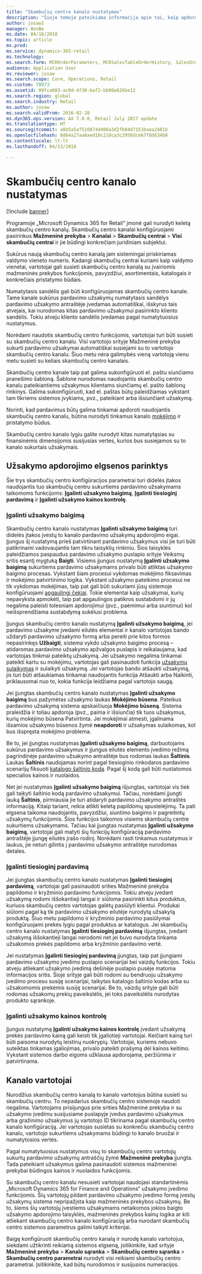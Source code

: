 ```yaml
---
title: "Skambučių centro kanalo nustatymas"
description: "Šioje temoje pateikiama informacija apie tai, kaip apdoroti skambučių centrų užsakymus naudojant „Microsoft Dynamics 365 for Retail“."
author: josaw1
manager: AnnBe
ms.date: 04/16/2018
ms.topic: article
ms.prod: 
ms.service: dynamics-365-retail
ms.technology: 
ms.search.form: MCROrderParameters, MCRSalesTableOrderHistory, SalesOrderProcessingWorkspace
audience: Application User
ms.reviewer: josaw
ms.search.scope: Core, Operations, Retail
ms.custom: 78973
ms.assetid: 09fca083-ac0d-4f30-baf2-bb00a626be12
ms.search.region: global
ms.search.industry: Retail
ms.author: josaw
ms.search.validFrom: 2016-02-28
ms.dyn365.ops.version: AX 7.0.0, Retail July 2017 update
ms.translationtype: HT
ms.sourcegitcommit: a8b5a5af5108744406a3d2fb84d7151baea2481b
ms.openlocfilehash: 0d64a27aa8aed10c210ca3c2956dce67f8d634b8
ms.contentlocale: lt-lt
ms.lasthandoff: 04/13/2018

---
```


# <a name="set-up-a-call-center-channel"></a>Skambučių centro kanalo nustatymas

[!include [banner](includes/banner.md)]

Programoje „Microsoft Dynamics 365 for Retail“ įmonė gali nurodyti keletą skambučių centro kanalų. Skambučių centro kanalai konfigūruojami pasirinkus **Mažmeninė prekyba** \> **Kanalai** \> **Skambučių centrai** \> **Visi skambučių centrai** ir jie būdingi konkrečiam juridiniam subjektui.

Sukūrus naują skambučių centro kanalą jam sistemingai priskiriamas valdymo vieneto numeris. Kadangi skambučių centrai kuriami kaip valdymo vienetai, vartotojai gali susieti skambučių centro kanalą su įvairiomis mažmeninės prekybos funkcijomis, pavyzdžiui, asortimentais, katalogais ir konkrečiais pristatymo būdais.

Numatytasis sandėlis gali būti konfigūruojamas skambučių centro kanale. Tame kanale sukūrus pardavimo užsakymų numatytasis sandėlys pardavimo užsakymo antraštėje įvedamas automatiškai, išskyrus tais atvejais, kai nurodomas kitas pardavimo užsakymui pasirinkto kliento sandėlis. Tokiu atveju kliento sandėlis įvedamas pagal numatytuosius nustatymus.

Norėdami naudotis skambučių centro funkcijomis, vartotojai turi būti susieti su skambučių centro kanalu. Visi vartotojo srityje Mažmeninė prekyba sukurti pardavimo užsakymai automatiškai susiejami su to vartotojo skambučių centro kanalu. Šiuo metu nėra galimybės vieną vartotoją vienu metu susieti su keliais skambučių centro kanalais.

Skambučių centro kanale taip pat galima sukonfigūruoti el. paštu siunčiamo pranešimo šabloną. Šablone nurodomas naudojantis skambučių centro kanalu pateikiantiems užsakymus klientams siunčiamų el. pašto šablonų rinkinys. Galima sukonfigūruoti, kad el. paštas būtų paleidžiamas vykstant tam tikriems sistemos įvykiams, pvz., pateikiant arba išsiunčiant užsakymą.

Norinti, kad pardavimus būtų galima tinkamai apdoroti naudojantis skambučių centro kanalu, būtina nurodyti tinkamus kanalo [mokėjimo](https://docs.microsoft.com/en-us/dynamics365/unified-operations/retail/work-with-payments) ir pristatymo būdus.

Skambučių centro kanalo lygiu galite nurodyti kitas numatytąsias su finansinėmis dimensijomis susijusias vertes, kurios bus susiejamos su to kanalo sukurtais užsakymais.

## <a name="options-for-order-processing-behavior"></a>Užsakymo apdorojimo elgsenos parinktys

Šie trys skambučių centro konfigūracijos parametrai turi didelės įtakos naudojantis tuo skambučių centru sukurtiems pardavimo užsakymams taikomoms funkcijoms: **Įgalinti užsakymo baigimą**, **Įgalinti tiesioginį pardavimą** ir **Įgalinti užsakymo kainos kontrolę**.

### <a name="enable-order-completion"></a>Įgalinti užsakymo baigimą

Skambučių centro kanalo nustatymas **Įgalinti užsakymo baigimą** turi didelės įtakos įvestų to kanalo pardavimo užsakymų apdorojimo eigai. Įjungus šį nustatymą prieš patvirtinant pardavimo užsakymus visi jie turi būti patikrinami vadovaujantis tam tikru taisyklių rinkiniu. Šios taisyklės paleidžiamos paspaudus pardavimo užsakymo puslapio srityje Veiksmų sritis esantį mygtuką **Baigti**. Visiems įjungus nustatymą **Įgalinti užsakymo baigimą** sukurtiems pardavimo užsakymams privalo būti atliktas užsakymo baigimo procesas. Vykstant šiam procesui vykdomas mokėjimo fiksavimas ir mokėjimo patvirtinimo logika. Vykstant užsakymo pateikimo procesui ne tik vykdomas mokėjimas, taip pat gali būti sukuriami jūsų sistemoje konfigūruojami [apgaulingi čekiai](https://docs.microsoft.com/en-us/dynamics365/unified-operations/retail/set-up-fraud-alerts). Tokie elementai kaip užsakymai, kurių nepavyksta apmokėti, taip pat apgaulingos patikros sustabdomi ir jų negalima paleisti tolesniam apdorojimui (pvz., paėmimui arba siuntimui) kol neišsprendžiama sustabdymą sukėlusi problema.

Įjungus skambučių centro kanalo nustatymą **Įgalinti užsakymo baigimą**, jei pardavimo užsakyme įvedami eilutės elementai ir kanalo vartotojas bando uždaryti pardavimo užsakymo formą arba pereiti prie kitos formos nepasirinkęs **Užbaigti**, sistema vykdo užsakymo baigimo procesą – atidaromas pardavimo užsakymo apžvalgos puslapis ir reikalaujama, kad vartotojas tinkmai pateiktų užsakymą. Jei užsakymo negalima tinkamai pateikti kartu su mokėjimu, vartotojas gali pasinaudoti funkcija [užsakymų sulaikymas](https://docs.microsoft.com/en-us/dynamics365/unified-operations/retail/work-with-order-holds) ir sulaikyti užsakymą. Jei vartotojas bando atšaukti užsakymą, jis turi būti atšaukiamas tinkamai naudojantis funkcija Atšaukti arba Naikinti, priklausomai nuo to, kokia funkcija leidžiama pagal vartotojo saugą.

Jei įjungtas skambučių centro kanalo nustatymas **Įgalinti užsakymo baigimą** bus pažymėtas užsakymo laukas **Mokėjimo būsena**. Pateikus pardavimo užsakymą sistema apskaičiuoja **Mokėjimo būseną**. Sistema praleidžia ir toliau apdoroja (pvz., paima ir išsiunčia) tik tuos užsakymus, kurių mokėjimo būsena Patvirtinta. Jei mokėjimai atmesti, įgalinama išsamios užsakymo būsenos žymė **neapdoroti** ir užsakymas sulaikomas, kol bus išspręsta mokėjimo problema.

Be to, jei įjungtas nustatymas **Įgalinti užsakymo baigimą**, darbuotojams sukūrus pardavimo užsakymus ir įjungus eilutės elemento įvedimo režimą pagrindinėje pardavimo užsakymo antraštėje bus rodomas laukas **Šaltinis**. Laukas **Šaltinis** naudojamas norint pagal tiesioginio rinkodaros pardavimo scenarijų fiksuoti [katalogo šaltinio kodą](https://docs.microsoft.com/en-us/dynamics365/unified-operations/retail/call-center-catalogs). Pagal šį kodą gali būti nustatomos specialios kainos ir nuolaidos.

Net jei nustatymas **Įgalinti užsakymo baigimą** išjungtas, vartotojai vis tiek gali taikyti šaltinio kodą pardavimo užsakymui. Tačiau, norėdami įjungti lauką **Šaltinis**, pirmiausia jie turi atidaryti pardavimo užsakymo antraštės informaciją. Kitaip tariant, reikia atlikti keletą papildomų spustelėjimų. Ta pati elgsena taikoma naudojantis, pavyzdžiui, siuntimo baigimo ir pagreitintų užsakymų funkcijomis. Šios funkcijos taikomos visiems skambučių centre sukurtiems užsakymams. Tačiau kai įjungtas nustatymas **Įgalinti užsakymo baigimą**, vartotojai gali matyti šių funkcijų konfigūraciją pardavimo antraštėje įjungę eilutės įrašo rodinį. Norėdami rasti tinkamus nustatymus ir laukus, jie neturi gilintis į pardavimo užsakymo antraštėje nurodomas detales.

### <a name="enable-direct-selling"></a>Įgalinti tiesioginį pardavimą

Jei įjungtas skambučių centro kanalo nustatymas **Įgalinti tiesioginį pardavimą**, vartotojai gali pasinaudoti srities Mažmeninė prekyba papildomo ir kryžminio pardavimo funkcijomis. Tokiu atveju įvedant užsakymą rodomi iššokantieji langai ir siūloma pasirinkti kitus produktus, kuriuos skambučių centro vartotojas galėtų pasiūlyti klientui. Produkai siūlomi pagal ką tik pardavimo užsakymo eilutėje nurodytą užsakytą produktą. Šiuo metu papildomo ir kryžminio pardavimo pasiūlymai konfigūruojami prekės lygiu pagal produktus ar katalogus. Jei skambučių centro kanalo nustatymas **Įgalinti tiesioginį pardavimą** išjungtas, įvedant užsakymą iššokantieji langai nerodomi net jei buvo nurodyta tinkama užsakomos prekės papildomo arba kryžminio pardavimo vertė.

Jei nustatymas **Įgalinti tiesioginį pardavimą** įjungtas, taip pat įjungiami pardavimo užsakymo įvedimo puslapio scenarijai bei vaizdų funkcijos. Tokiu atveju atliekant užsakymo įvedimą dešinėje puslapio pusėje matoma informacijos sritis. Šioje srityje gali būti rodomi su bendruoju užsakymo įvedimo procesu susiję scenarijai, taikytas katalogo šaltinio kodas arba su užsakomomis prekėmis susiję scenarijai. Be to, vaizdų srityje gali būti rodomas užsakomų prekių paveikslėlis, jei toks paveikslėlis nurodytas produkto sąrankoje.

### <a name="enable-order-price-control"></a>Įgalinti užsakymo kainos kontrolę

Įjungus nustatymą **Įgalinti užsakymo kainos kontrolę** įvedant užsakymą prekės pardavimo kainą gali keisti tik įgaliotieji vartotojai. Keičiant kainą turi būti paisoma nurodytų leistinų nuokrypių. Vartotojai, kuriems nebuvo suteiktas tinkamas įgaliojimas, privalo pateikti prašymą dėl kainos keitimo. Vykstant sistemos darbo eigoms užklausa apdorojama, peržiūrima ir patvirtinama.

## <a name="channel-users"></a>Kanalo vartotojai

Nurodžius skambučių centro kanalą to kanalo vartotojus būtina susieti su skambučių centru. To nepadarius skambučių centro sistemoje naudoti negalima. Vartotojams prisijungus prie srities Mažmeninė prekyba ir su užsakymo įvedimu susijusiame puslapyje įvedus pardavimo užsakymus arba gražinimo užsakymus jų vartotojo ID tikrinama pagal skambučių centro kanalo konfigūraciją. Jei vartotojas susietas su konkrečiu skambučių centro kanalu, vartotojo sukurtiems užsakymams būdingi to kanalo bruožai ir numatytosios vertės.

Pagal numatytuosius nustatymus visų to skambučių centro vartotojų sukurtų pardavimo užsakymų antraščių žymė **Mažmeninė prekyba** įjungta. Tada pateikiant užsakymus galima pasinaudoti sistemos mažmeninei prekybai būdingos kainos ir nuolaidos funkcijomis.

Su skambučių centro kanalu nesusieti vartotojai naudojasi standartinėmis „Microsoft Dynamics 365 for Finance and Operations“ užsakymo įvedimo funkcijomis. Šių vartotojų pildant pardavimo užsakymo įvedimo formą įvestų užsakymų sistema nepripažįsta kaip mažmeninės prekybos užsakymų. Be to, šiems šių vartotojų įvestiems užsakymams netaikomos jokios baigto užsakymo apdorojimo taisyklės, mažmeninės prekybos kainų logika ar kiti atliekant skambučių centro kanalo konfigūraciją arba nurodant skambučių centro sistemos parametrus galimi taikyti kriterijai.

Baigę konfigūruoti skambučių centro kanalą ir nurodę kanalo vartotojus, siekdami užtikrinti reikiamą sistemos elgseną, įsitikinkite, kad srityje **Mažmeninė prekyba** \> **Kanalo sąranka** \> **Skambučių centro sąranka** \> **Skambučių centro parametrai** nurodyti visi reikiami skambučių centro parametrai. Įsitikinkite, kad būtų nurodomos ir susijusios numeracijos.

